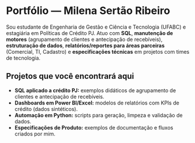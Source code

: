 # Portfólio — Milena Sertão Ribeiro

Sou estudante de Engenharia de Gestão e Ciência e Tecnologia (UFABC) e estagiária em Políticas de Crédito PJ.
Atuo com **SQL**, **manutenção de motores** (agrupamento de clientes e antecipação de recebíveis),
**estruturação de dados**, **relatórios/reportes para áreas parceiras** (Comercial, TI, Cadastro) e
**especificações técnicas** em projetos com times de tecnologia.

## Projetos que você encontrará aqui
- **SQL aplicado a crédito PJ:** exemplos didáticos de agrupamento de clientes e antecipação de recebíveis.
- **Dashboards em Power BI/Excel:** modelos de relatórios com KPIs de crédito (dados sintéticos).
- **Automação em Python:** scripts para geração, limpeza e validação de dados.
- **Especificações de Produto:** exemplos de documentação e fluxos criados por mim.
